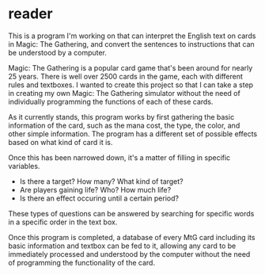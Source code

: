 # reader

This is a program I'm working on that can interpret the English text on cards in Magic: The Gathering, and convert the sentences to instructions that can be understood by a computer.

Magic: The Gathering is a popular card game that's been around for nearly 25 years. There is well over 2500 cards in the game, each with different rules and textboxes. I wanted to create this project so that I can take a step in creating my own Magic: The Gathering simulator without the need of individually programming the functions of each of these cards.

As it currently stands, this program works by first gathering the basic information of the card, such as the mana cost, the type, the color, and other simple information. The program has a different set of possible effects based on what kind of card it is.

Once this has been narrowed down, it's a matter of filling in specific variables.
- Is there a target? How many? What kind of target?
- Are players gaining life? Who? How much life?
- Is there an effect occuring until a certain period?

These types of questions can be answered by searching for specific words in a specific order in the text box.

Once this program is completed, a database of every MtG card including its basic information and textbox can be fed to it, allowing any card to be immediately processed and understood by the computer without the need of programming the functionality of the card. 
